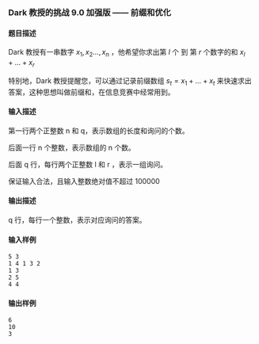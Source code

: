 ### Dark 教授的挑战 9.0 加强版 —— 前缀和优化

#### 题目描述

Dark 教授有一串数字 $x_1,x_2...,x_n$ ，他希望你求出第 $l$ 个 到 第 $r$ 个数字的和 $x_l + ... + x_r$

特别地，Dark 教授提醒您，可以通过记录前缀数组 $s_t = x_1 + ... + x_t$ 来快速求出答案，这种思想叫做前缀和，在信息竞赛中经常用到。

#### 输入描述

第一行两个正整数 n 和 q，表示数组的长度和询问的个数。

后面一行 n 个整数，表示数组的 n 个数。

后面 q 行，每行两个正整数 l 和 r ，表示一组询问。

保证输入合法，且输入整数绝对值不超过 100000

#### 输出描述

q 行，每行一个整数，表示对应询问的答案。

#### 输入样例

```
5 3
1 4 1 3 2
1 3
2 5
4 4
```

#### 输出样例

```
6
10
3
```
